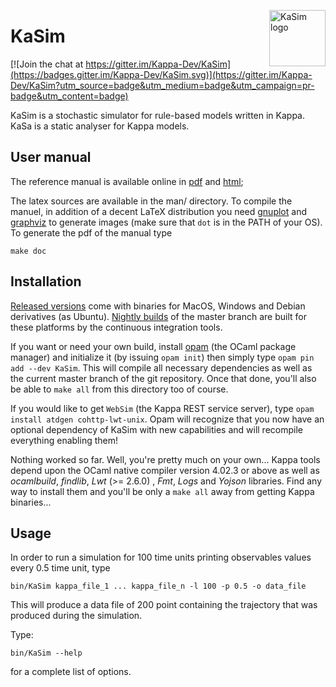 <img
src="https://rawgithub.com/Kappa-Dev/KaSim/master/man/img/KaSim-Logo.svg"
alt="KaSim logo" title="Stochastic Kappa Simulator" align="right" height="90"/>
# KaSim

[![Join the chat at https://gitter.im/Kappa-Dev/KaSim](https://badges.gitter.im/Kappa-Dev/KaSim.svg)](https://gitter.im/Kappa-Dev/KaSim?utm_source=badge&utm_medium=badge&utm_campaign=pr-badge&utm_content=badge)

KaSim is a stochastic simulator for rule-based models written in Kappa. KaSa is
a static analyser for Kappa models.

## User manual

The reference manual is available online in
[pdf](https://github.com/Kappa-Dev/KaSim/releases) and
[html](http://tools.kappalanguage.org/docs/KaSim-manual-master/KaSim_manual.htm);

The latex sources are available in the man/ directory. To compile the
manuel, in addition of a decent LaTeX distribution you need
[gnuplot](http://www.gnuplot.info/) and
[graphviz](http://www.graphviz.org/) to generate images (make sure
that `dot` is in the PATH of your OS). To generate the pdf of the manual
type

`make doc`

## Installation

[Released versions](https://github.com/Kappa-Dev/KaSim/releases) come with
binaries for MacOS, Windows and Debian derivatives (as Ubuntu). [Nightly
builds](https://tools.kappalanguage.org/nightly-builds/) of the master branch
are built for these platforms by the continuous integration tools.

If you want or need your own build, install
[opam](https://opam.ocaml.org/doc/Install.html) (the OCaml package manager)  and
initialize it (by issuing `opam init`) then simply type `opam pin add --dev
KaSim`. This will compile all necessary dependencies as well as the current
master branch of the git repository. Once that done, you'll also be able to
`make all` from this directory too of course.

If you would like to get `WebSim` (the Kappa REST service server), type `opam
install atdgen cohttp-lwt-unix`. Opam will recognize that you now have an
optional dependency of KaSim with new capabilities and will recompile everything
enabling them!

Nothing worked so far. Well, you're pretty much on your own... Kappa
tools depend upon the OCaml native compiler version 4.02.3 or above as
well as _ocamlbuild_, _findlib_, _Lwt_ (>= 2.6.0) , _Fmt_, _Logs_ and
_Yojson_ libraries. Find any way to install them and you'll be only a
`make all` away from getting Kappa binaries...

## Usage

In order to run a simulation for 100 time units printing observables values
every 0.5 time unit, type

`bin/KaSim kappa_file_1 ... kappa_file_n -l 100 -p 0.5 -o data_file`

This will produce a data file of 200 point containing the
trajectory that was produced during the simulation.

Type:

`bin/KaSim --help`

for a complete list of options.
